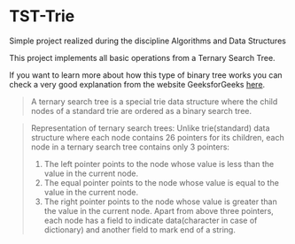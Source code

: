 # TST-Trie
Simple project realized during the discipline Algorithms and Data Structures

This project implements all basic operations from a Ternary Search Tree.

If you want to learn more about how this type of binary tree works you can check a very good explanation from the website GeeksforGeeks [here](https://www.geeksforgeeks.org/ternary-search-tree/).

>A ternary search tree is a special trie data structure where the child nodes of a standard trie are ordered as a binary search tree. 

>Representation of ternary search trees: 
>Unlike trie(standard) data structure where each node contains 26 pointers for its children, each node in a ternary search tree contains only 3 pointers: 
>1. The left pointer points to the node whose value is less than the value in the current node. 
>2. The equal pointer points to the node whose value is equal to the value in the current node. 
>3. The right pointer points to the node whose value is greater than the value in the current node.
>Apart from above three pointers, each node has a field to indicate data(character in case of dictionary) and another field to mark end of a string.
